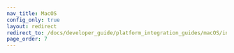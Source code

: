 ```yaml
---
nav_title: MacOS
config_only: true
layout: redirect
redirect_to: /docs/developer_guide/platform_integration_guides/macOS/initial_sdk_setup/
page_order: 7
---
```

